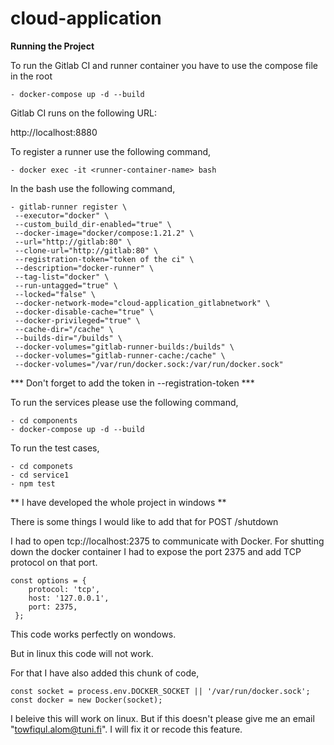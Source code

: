 cloud-application
==============================================


**Running the Project**

To run the Gitlab CI and runner container you have to use the compose file in the root

`- docker-compose up -d --build`

Gitlab CI runs on the following URL:

http://localhost:8880

To register a runner use the following command,

`- docker exec -it <runner-container-name> bash`

In the bash use the following command,

```
- gitlab-runner register \
 --executor="docker" \
 --custom_build_dir-enabled="true" \
 --docker-image="docker/compose:1.21.2" \
 --url="http://gitlab:80" \
 --clone-url="http://gitlab:80" \
 --registration-token="token of the ci" \
 --description="docker-runner" \
 --tag-list="docker" \
 --run-untagged="true" \
 --locked="false" \
 --docker-network-mode="cloud-application_gitlabnetwork" \
 --docker-disable-cache="true" \
 --docker-privileged="true" \
 --cache-dir="/cache" \
 --builds-dir="/builds" \
 --docker-volumes="gitlab-runner-builds:/builds" \
 --docker-volumes="gitlab-runner-cache:/cache" \
 --docker-volumes="/var/run/docker.sock:/var/run/docker.sock"
```


*** Don't forget to add the token in --registration-token ***

To run the services please use the following command,

```
- cd components
- docker-compose up -d --build
```


To run the test cases,

```
- cd componets
- cd service1
- npm test
```


** I have developed the whole project in windows **

There is some things I would like to add that for POST /shutdown

I had to open tcp://localhost:2375 to communicate with Docker.
For shutting down the docker container I had to expose the port 2375 and add TCP protocol on that port.

```
const options = {
    protocol: 'tcp',
    host: '127.0.0.1',
    port: 2375,
 };
```
This code works perfectly on wondows.

But in linux this code will not work.

For that I have also added this chunk of code,

```
const socket = process.env.DOCKER_SOCKET || '/var/run/docker.sock';
const docker = new Docker(socket);
```

I beleive this will work on linux. But if this doesn't please give me an email "towfiqul.alom@tuni.fi". I will fix it or recode this feature.